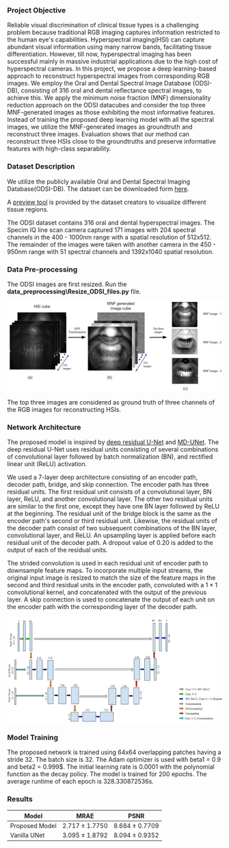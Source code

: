### Project Objective ###

Reliable visual discrimination of clinical tissue types is a challenging problem because traditional RGB imaging captures information restricted to the human eye's capabilities. Hyperspectral imaging(HSI) can capture abundant visual information using many narrow bands, facilitating tissue differentiation. However, till now, hyperspectral imaging has been successful mainly in massive industrial applications due to the high cost of hyperspectral cameras. In this project, we propose a deep learning-based approach to reconstruct hyperspectral images from corresponding RGB images. We employ the Oral and Dental Spectral Image Database (ODSI-DB), consisting of 316 oral and dental reflectance spectral images, to achieve this. We apply the minimum noise fraction (MNF) dimensionality reduction approach on the ODSI datacubes and consider the top three MNF-generated images as those exhibiting the most informative features. Instead of training the proposed deep learning model with all the spectral images, we utilize the MNF-generated images as groundtruth and reconstruct three images. Evaluation shows that our method can reconstruct three HSIs close to the groundtruths and preserve informative features with high-class separability. 

### Dataset Description ###
We utilize the publicly available Oral and Dental Spectral Imaging Database(ODSI-DB). The dataset can be downloaded form [here](https://cs.uef.fi/pub/color/spectra/ODSI-DB/). 

A [preview tool](https://cs.uef.fi/pub/color/spectra/ODSI-DB/preview-tool-v2/) is provided by the dataset creators to visualize different tissue regions. 

The ODSI dataset contains 316 oral and dental hyperspectral images. The Specim IQ line scan camera captured 171 images with 204 spectral channels in the 400 - 1000nm range with a spatial resolution of 512x512. The remainder of the images were taken with another camera in the 450 - 950nm range with 51 spectral channels and 1392x1040 spatial resolution. 

### Data Pre-processing ###

The ODSI images are first resized. Run the **data_preprocessing\Resize_ODSI_files.py** file. 

![MNF generation figure](https://github.com/hafsa390/ODSI_Reconstruction/blob/main/images/mnf_figure_final.JPG)

The top three images are considered as ground truth of three channels of the RGB images for reconstructing HSIs.

### Network Architecture ###

The proposed model is inspired by [deep residual U-Net](https://arxiv.org/pdf/1711.10684) and [MD-UNet](https://www.sciencedirect.com/science/article/abs/pii/S1476927121000773). The deep residual U-Net uses residual units consisting of several combinations of convolutional layer followed by batch normalization (BN), and rectified linear unit (ReLU) activation.

We used a 7-layer deep architecture consisting of an encoder path, decoder path, bridge, and skip connection. The encoder path has three residual units. The first residual unit consists of a convolutional layer, BN layer, ReLU, and another convolutional layer. The other two residual units are similar to the first one, except they have one BN layer followed by ReLU at the beginning. The residual unit of the bridge block is the same as the encoder path's second or third residual unit. Likewise, the residual units of the decoder path consist of two subsequent combinations of the BN layer, convolutional layer, and ReLU. An upsampling layer is applied before each residual unit of the decoder path. A dropout value of 0.20 is added to the output of each of the residual units. 

The strided convolution is used in each residual unit of encoder path to downsample feature maps. To incorporate multiple input streams, the original input image is resized to match the size of the feature maps in the second and third residual units in the encoder path, convoluted with a $1 \times 1$ convolutional kernel, and concatenated with the output of the previous layer. A skip connection is used to concatenate the output of each unit on the encoder path with the corresponding layer of the decoder path.

![The proposed UNet figure](https://github.com/hafsa390/ODSI_Reconstruction/blob/main/images/unet_final.JPG)

### Model Training ###

The proposed network is trained using 64x64 overlapping patches having a stride 32. The batch size is 32. The Adam optimizer is used with beta1 = 0.9 and beta2 = 0.999$. The initial learning rate is 0.0001 with the polynomial function as the decay policy. The model is trained for 200 epochs. The average runtime of each epoch is 328.330872536s.

### Results ###

|Model          |MRAE                |PSNR               |
|---------------|--------------------|-------------------|
|Proposed Model | 2.717 $\pm$ 1.7750 | 8.684 $\pm$ 0.7709|
|Vanilla UNet   | 3.095 $\pm$ 1.8792 | 8.094 $\pm$ 0.9352|

